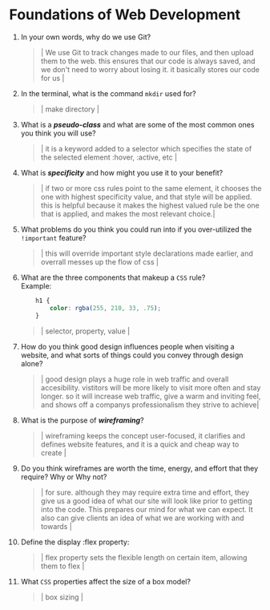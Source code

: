 # Foundations of Web Development
01. In your own words, why do we use Git?
    > | We use Git to track changes made to our files, and then upload them to the web. this ensures that our code is always saved, and we don't need to worry about losing it. it basically stores our code for us |

02. In the terminal, what is the command `mkdir` used for?
    > | make directory |

03. What is a ***pseudo-class*** and what are some of the most common ones you think you will use?
    > | it is a keyword added to a selector which specifies the state of the selected element
    > :hover, :active, etc |

04. What is ***specificity*** and how might you use it to your benefit?
    > | if two or more css rules point to the same element, it chooses the one with highest specificity value, and that style will be applied. this is helpful because it makes the highest valued rule be the one that is applied, and makes the most relevant choice.|

05. What problems do you think you could run into if you over-utilized the `!important` feature?
    > | this will override important style declarations made earlier, and overrall messes up the flow of css |

06. What are the three components that makeup a `CSS` rule? <br> Example:

    ```css
        h1 {
            color: rgba(255, 210, 33, .75);
        }
    ```

    > | selector, property, value |

07. How do you think good design influences people when visiting a website, and what sorts of things could you convey through design alone?
    > | good design plays a huge role in web traffic and overall accesibility. vistitors will be more likely to visit more often and stay longer. so it will increase web traffic, give a warm and inviting feel, and shows off a companys professionalism they strive to achieve|

08. What is the purpose of ***wireframing***?
    > | wireframing keeps the concept user-focused, it clarifies and defines website features, and it is a quick and cheap way to create |

09. Do you think wireframes are worth the time, energy, and effort that they require? Why or Why not?
    > | for sure. although they may require extra time and effort, they give us a good idea of what our site will look like prior to getting into the code. This prepares our mind for what we can expect. It also can give clients an idea of what we are working with and towards |

10. Define the display :flex property:
    > | flex property sets the flexible length on certain item, allowing them to flex |

11. What `CSS` properties affect the size of a box model?
    > | box sizing |
